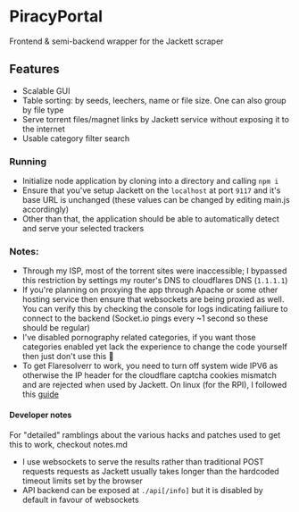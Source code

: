 # PiracyPortal
 Frontend & semi-backend wrapper for the Jackett scraper
 
## Features ##
* Scalable GUI
* Table sorting: by seeds, leechers, name or file size. One can also group by file type
* Serve torrent files/magnet links by Jackett service without exposing it to the internet
* Usable category filter search

 ### Running ###
* Initialize node application by cloning into a directory and calling `npm i`
* Ensure that you've setup Jackett on the `localhost` at port `9117` and it's base URL is unchanged (these values can be changed by editing main.js accordingly)
* Other than that, the application should be able to automatically detect and serve your selected trackers

### Notes: ###
* Through my ISP, most of the torrent sites were inaccessible; I bypassed this restriction by settings my router's DNS to cloudflares DNS (`1.1.1.1`)
* If you're planning on proxying the app through Apache or some other hosting service then ensure that websockets are being proxied as well. You can verify this by checking the console for logs indicating failiure to connect to the backend (Socket.io pings every ~1 second so these should be regular)
* I've disabled pornography related categories, if you want those categories enabled yet lack the experience to change the code yourself then just don't use this 🤷
* To get Flaresolverr to work, you need to turn off system wide IPV6 as otherwise the IP header for the cloudflare captcha cookies mismatch and are rejected when used by Jackett. On linux (for the RPI), I followed this [guide](https://cwesystems.com/?p=231) 

#### Developer notes ####
For "detailed" ramblings about the various hacks and patches used to get this to work, checkout notes.md

* I use websockets to serve the results rather than traditional POST requests requests as Jackett usually takes longer than the hardcoded timeout limits set by the browser
* API backend can be exposed at `./api[/info]` but it is disabled by default in favour of websockets
